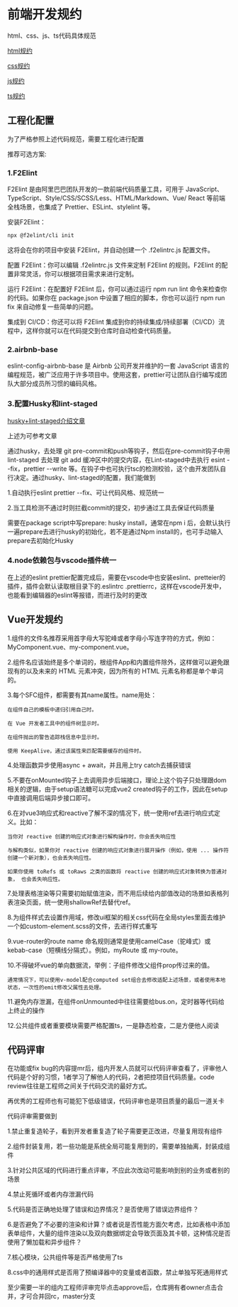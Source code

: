 # 前端开发规约

html、css、js、ts代码具体规范

[html规约](./html.md)

[css规约](./css.md)

[js规约](./javascript.md)

[ts规约](./typescript.md)

## 工程化配置

为了严格参照上述代码规范，需要工程化进行配置

推荐可选方案:

### 1.F2Elint
F2Elint 是由阿里巴巴团队开发的一款前端代码质量工具，可用于 JavaScript、TypeScript、Style/CSS/SCSS/Less、HTML/Markdown、Vue/
React 等前端全栈场景，也集成了 Prettier、ESLint、stylelint 等。

安装F2Elint：

````md
npx @f2elint/cli init
````
这将会在你的项目中安装 F2Elint，并自动创建一个 .f2elintrc.js 配置文件。

配置 F2Elint：你可以编辑 .f2elintrc.js 文件来定制 F2Elint 的规则。F2Elint 的配置非常灵活，你可以根据项目需求来进行定制。

运行 F2Elint：在配置好 F2Elint 后，你可以通过运行 npm run lint 命令来检查你的代码。如果你在 package.json 中设置了相应的脚本，你也可以运行 npm run fix 来自动修复一些简单的问题。

集成到 CI/CD：你还可以将 F2Elint 集成到你的持续集成/持续部署（CI/CD）流程中，这样你就可以在代码提交到仓库时自动检查代码质量。

### 2.airbnb-base
eslint-config-airbnb-base 是 Airbnb 公司开发并维护的一套 JavaScript 语言的编程规范，被广泛应用于许多项目中。使用这套，prettier可让团队自行编写成团队大部分成员所习惯的编码风格。

### 3.配置Husky和lint-staged
[husky+lint-staged介绍文章](https://juejin.cn/post/7085534305249656862)

上述为可参考文章

通过husky，去处理 git pre-commit和push等钩子，然后在pre-commit钩子中用lint-staged       去处理 git add 缓冲区中的提交内容，在Lint-staged中去执行 esint --fix，prettier --write 等。在钩子中也可执行tsc的检测校验，这个由开发团队自行决定。通过husky、lint-staged的配置，我们能做到

1.自动执行eslint prettier --fix、可让代码风格、规范统一

2.当工具检测不通过时则拦截commit的提交，初步通过工具去保证代码质量

需要在package script中写prepare: husky install，通常在npm i 后，会默认执行一遍prepare去进行husky的初始化，若不是通过Npm install的，也可手动输入prepare去初始化Husky

### 4.node依赖包与vscode插件统一
在上述的eslint prettier配置完成后，需要在vscode中也安装eslint、pretteier的插件，插件会默认读取根目录下的.eslintrc .prettierrc，这样在vscode开发中，也能看到编辑器的eslint等报错，而进行及时的更改



## Vue开发规约
1.组件的文件名推荐采用首字母大写驼峰或者字母小写连字符的方式，例如：MyComponent.vue、my-component.vue。

2.组件名应该始终是多个单词的，根组件App和内置组件除外，这样做可以避免跟现有的以及未来的 HTML 元素冲突，因为所有的 HTML 元素名称都是单个单词的。

3.每个SFC组件，都需要有其name属性。name用处：

    在组件自己的模板中递归引用自己时。

    在 Vue 开发者工具中的组件树显示时。

    在组件抛出的警告追踪栈信息中显示时。

    使用 KeepAlive，通过该属性来匹配需要缓存的组件时。

4.处理函数异步使用async + await，并且用上try catch去捕获错误

5.不要在onMounted钩子上去调用异步后端接口，理论上这个钩子只处理跟dom相关的逻辑，由于setup语法糖可以完成vue2 created钩子的工作，因此在setup中直接调用后端异步接口即可。

6.在对vue3响应式和reactive了解不深的情况下，统一使用ref去进行响应式定义。比如：

    当你对 reactive 创建的响应式对象进行解构操作时，你会丢失响应性

    与解构类似，如果你对 reactive 创建的响应式对象进行展开操作（例如，使用 ... 操作符创建一个新对象），也会丢失响应性。

    如果你使用 toRefs 或 toRaws 之类的函数将 reactive 创建的响应式对象转换为普通对象， 也会丢失响应性。

7.处理表格渲染等只需要初始赋值渲染，而不用后续给内部值改动的场景如表格列表渲染页面，统一使用shallowRef去替代ref。

8.为组件样式去设置作用域，修改ui框架的相关css代码在全局styles里面去维护一个如custom-element.scss的文件，去进行样式重写

9.vue-router的route name 命名规则通常是使用camelCase（驼峰式）或 kebab-case（短横线分隔式）。例如，myRoute 或 my-route。

10.不得破坏vue的单向数据流，举例：子组件修改父组件prop传过来的值。

	通常情况下，可以使用v-model配合computed set组合去修改适配上述场景，或者使用本地状态，一次性的emit修改父属性去处理。

11.避免内存泄漏，在组件onUnmounted中往往需要给bus.on，定时器等代码给上终止的操作

12.公共组件或者重要模块需要严格配置ts，一是静态检查，二是方便他人阅读

## 代码评审

在功能或fix bug的内容提mr后，组内开发人员就可以代码评审查看了，评审他人代码是个好的习惯，1者学习了解他人的代码，2者把控项目代码质量。code review往往是工程师之间关于代码交流的最好方式。

再优秀的工程师也有可能犯下低级错误，代码评审也是项目质量的最后一道关卡

代码评审需要做到

1.禁止重复造轮子，看到开发者重复造了轮子需要更正改进，尽量复用现有组件

2.组件封装复用，若一些功能是系统全局可能复用到的，需要单独抽离，封装成组件

3.针对公共区域的代码进行重点评审，不应此次改动可能影响到别的业务或者别的场景

4.禁止死循环或者内存泄漏代码

5.代码是否正确地处理了错误和边界情况？是否使用了错误边界组件？

6.是否避免了不必要的渲染和计算？或者说是否性能方面欠考虑，比如表格中添加表单组件，大量的组件渲染以及双向数据绑定会导致页面及其卡顿，这种情况是否使用了懒加载和异步组件？

7.核心模块，公共组件等是否严格使用了ts

8.css中的通用样式是否用了预编译器中的变量或者函数，禁止单独写死通用样式

至少需要一半的组内工程师评审完毕点击approve后，仓库拥有者owner点击合并，才可合并回rc，master分支
